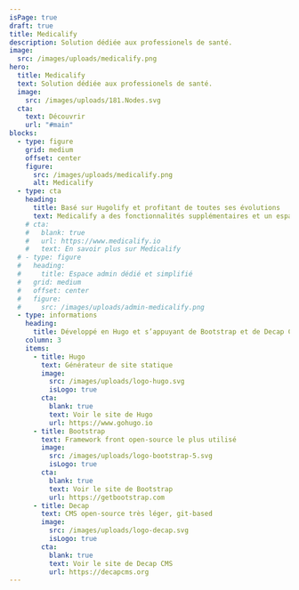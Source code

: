 ```yaml
---
isPage: true
draft: true
title: Medicalify
description: Solution dédiée aux professionels de santé.
image:
  src: /images/uploads/medicalify.png
hero:
  title: Medicalify
  text: Solution dédiée aux professionels de santé.
  image:
    src: /images/uploads/181.Nodes.svg
  cta:
    text: Découvrir
    url: "#main"
blocks:
  - type: figure
    grid: medium
    offset: center
    figure:
      src: /images/uploads/medicalify.png
      alt: Medicalify
  - type: cta
    heading:
      title: Basé sur Hugolify et profitant de toutes ses évolutions
      text: Medicalify a des fonctionnalités supplémentaires et un espace admin dédié à l’univers des métiers de la santé.
    # cta:
    #   blank: true
    #   url: https://www.medicalify.io
    #   text: En savoir plus sur Medicalify
  # - type: figure
  #   heading:
  #     title: Espace admin dédié et simplifié
  #   grid: medium
  #   offset: center
  #   figure:
  #     src: /images/uploads/admin-medicalify.png
  - type: informations
    heading:
      title: Développé en Hugo et s’appuyant de Bootstrap et de Decap CMS
    column: 3
    items:
      - title: Hugo
        text: Générateur de site statique
        image:
          src: /images/uploads/logo-hugo.svg
          isLogo: true
        cta:
          blank: true
          text: Voir le site de Hugo
          url: https://www.gohugo.io
      - title: Bootstrap
        text: Framework front open-source le plus utilisé
        image:
          src: /images/uploads/logo-bootstrap-5.svg
          isLogo: true
        cta:
          blank: true
          text: Voir le site de Bootstrap
          url: https://getbootstrap.com
      - title: Decap
        text: CMS open-source très léger, git-based
        image:
          src: /images/uploads/logo-decap.svg
          isLogo: true
        cta:
          blank: true
          text: Voir le site de Decap CMS
          url: https://decapcms.org
---
```

